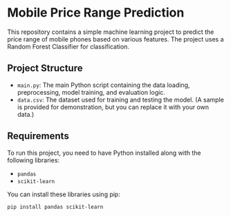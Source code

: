 # Mobile Price Range Prediction

This repository contains a simple machine learning project to predict the price range of mobile phones based on various features. The project uses a Random Forest Classifier for classification.

## Project Structure

* `main.py`: The main Python script containing the data loading, preprocessing, model training, and evaluation logic.
* `data.csv`: The dataset used for training and testing the model. (A sample is provided for demonstration, but you can replace it with your own data.)

## Requirements

To run this project, you need to have Python installed along with the following libraries:

* `pandas`
* `scikit-learn`

You can install these libraries using pip:

```bash
pip install pandas scikit-learn

